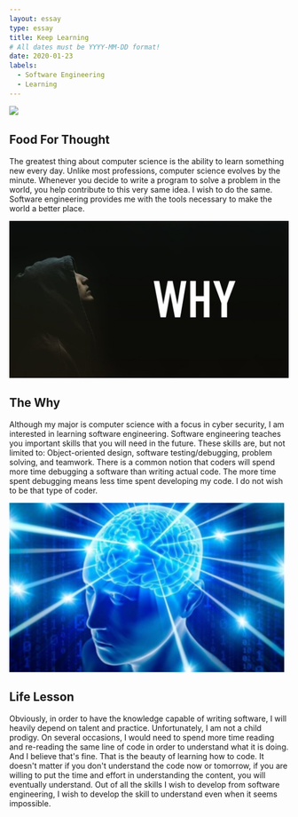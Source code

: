 ```yaml
---
layout: essay
type: essay
title: Keep Learning
# All dates must be YYYY-MM-DD format!
date: 2020-01-23
labels:
  - Software Engineering
  - Learning
---
```


<img class="ui top aligned large image" src="../images/software.jpg">

## Food For Thought

The greatest thing about computer science is the ability to learn something new every day. Unlike most professions, computer science evolves by the minute. Whenever you decide to write a program to solve a problem in the world, you help contribute to this very same idea. I wish to do the same. Software engineering provides me with the tools necessary to make the world a better place. 

<img class="ui top aligned large image" src="../images/why.jpg">

## The Why
Although my major is computer science with a focus in cyber security, I am interested in learning software engineering. Software engineering teaches you important skills that you will need in the future. These skills are, but not limited to: Object-oriented design, software testing/debugging, problem solving, and teamwork. There is a common notion that coders will spend more time debugging a software than writing actual code. The more time spent debugging means less time spent developing my code. I do not wish to be that type of coder.

<img class="ui top aligned large image" src="../images/4head.jpg">

## Life Lesson
Obviously, in order to have the knowledge capable of writing software, I will heavily depend on talent and practice. Unfortunately, I am not a child prodigy. On several occasions, I would need to spend more time reading and re-reading the same line of code in order to understand what it is doing. And I believe that's fine. That is the beauty of learning how to code. It doesn't matter if you don't understand the code now or tomorrow, if you are willing to put the time and effort in understanding the content, you will eventually understand. Out of all the skills I wish to develop from software engineering, I wish to develop the skill to understand even when it seems impossible. 
